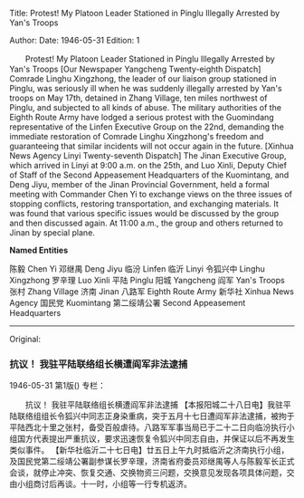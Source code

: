 Title: Protest! My Platoon Leader Stationed in Pinglu Illegally Arrested by Yan's Troops

Author:
Date: 1946-05-31
Edition: 1

　　Protest!
    My Platoon Leader Stationed in Pinglu Illegally Arrested by Yan's Troops
    [Our Newspaper Yangcheng Twenty-eighth Dispatch] Comrade Linghu Xingzhong, the leader of our liaison group stationed in Pinglu, was seriously ill when he was suddenly illegally arrested by Yan's troops on May 17th, detained in Zhang Village, ten miles northwest of Pinglu, and subjected to all kinds of abuse. The military authorities of the Eighth Route Army have lodged a serious protest with the Guomindang representative of the Linfen Executive Group on the 22nd, demanding the immediate restoration of Comrade Linghu Xingzhong's freedom and guaranteeing that similar incidents will not occur again in the future.
    [Xinhua News Agency Linyi Twenty-seventh Dispatch] The Jinan Executive Group, which arrived in Linyi at 9:00 a.m. on the 25th, and Luo Xinli, Deputy Chief of Staff of the Second Appeasement Headquarters of the Kuomintang, and Deng Jiyu, member of the Jinan Provincial Government, held a formal meeting with Commander Chen Yi to exchange views on the three issues of stopping conflicts, restoring transportation, and exchanging materials. It was found that various specific issues would be discussed by the group and then discussed again. At 11:00 a.m., the group and others returned to Jinan by special plane.

**Named Entities**

陈毅	Chen Yi
邓继禺	Deng Jiyu
临汾	Linfen
临沂	Linyi
令狐兴中	Linghu Xingzhong
罗辛理	Luo Xinli
平陆	Pinglu
阳城	Yangcheng
阎军	Yan's Troops
张村	Zhang Village
济南	Jinan
八路军	Eighth Route Army
新华社	Xinhua News Agency
国民党	Kuomintang
第二绥靖公署	Second Appeasement Headquarters



<hr /> 

Original: 


### 抗议！  我驻平陆联络组长横遭阎军非法逮捕

1946-05-31
第1版()
专栏：

　　抗议！
    我驻平陆联络组长横遭阎军非法逮捕
    【本报阳城二十八日电】我驻平陆联络组组长令狐兴中同志正身染重病，突于五月十七日遭阎军非法逮捕，被拘于平陆西北十里之张村，备受百般虐待。八路军军事当局已于二十二日向临汾执行小组国方代表提出严重抗议，要求迅速恢复令狐兴中同志自由，并保证以后不再发生类似事件。
    【新华社临沂二十七日电】廿五日上午九时抵临沂之济南执行小组，及国民党第二绥靖公署副参谋长罗辛理，济南省府委员邓继禺等人与陈毅军长正式会谈，就停止冲突、恢复交通、交换物资三问题，交换意见发现各项具体问题，交由小组商讨后再谈。十一时，小组等一行专机返济。
